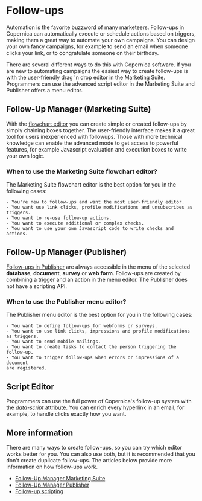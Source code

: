 # Follow-ups

Automation is the favorite buzzword of many marketeers. Follow-ups in Copernica 
can automatically execute or schedule actions based on triggers, making them 
a great way to automate your own campaigns. You can design your own 
fancy campaigns, for example to send an email when someone clicks your 
link, or to congratulate someone on their birthday.

There are several different ways to do this with Copernica software. If you 
are new to automating campaigns the easiest way to create follow-ups is with 
the user-friendly drag 'n drop editor in the Marketing Suite. Programmers 
can use the advanced script editor in the Marketing Suite and Publisher offers 
a menu editor.

## Follow-Up Manager (Marketing Suite)

With the [flowchart editor](./follow-up-manager-ms) you can create simple 
or created follow-ups by simply chaining boxes together. The user-friendly 
interface makes it a great tool for users inexperienced with followups. 
Those with more technical knowledge can enable the advanced mode to get 
access to powerful features, for example Javascript evaluation and execution 
boxes to write your own logic.

### When to use the Marketing Suite flowchart editor?

The Marketing Suite flowchart editor is the best option for you in the 
following cases:

    - You're new to follow-ups and want the most user-friendly editor.
    - You want use link clicks, profile modifications and unsubscribes as triggers.
    - You want to re-use follow-up actions.
    - You want to execute additional or complex checks.
    - You want to use your own Javascript code to write checks and actions.

## Follow-Up Manager (Publisher)

[Follow-ups in Publisher](./follow-up-manager-publisher) are always accessible 
in the menu of the selected **database**, **document**, **survey** or **web form**. 
Follow-ups are created by combining a trigger and an action in the menu editor. 
The Publisher does not have a scripting API.

### When to use the Publisher menu editor?

The Publisher menu editor is the best option for you in the following cases:
    
    - You want to define follow-ups for webforms or surveys.
    - You want to use link clicks, impressions and profile modifications as triggers.
    - You want to send mobile mailings.
    - You want to create tasks to contact the person triggering the follow-up.
    - You want to trigger follow-ups when errors or impressions of a document 
    are registered.

## Script Editor

Programmers can use the full power of Copernica's follow-up system with the
[*data-script* attribute](./data-object.md). You can enrich 
every hyperlink in an email, for example, to handle clicks exactly how you 
want.

## More information

There are many ways to create follow-ups, so you can try which editor 
works better for you. You can also use both, but it is recommended that you 
don't create duplicate follow-ups. The articles below provide more information 
on how follow-ups work.

* [Follow-Up Manager Marketing Suite](./follow-up-manager-ms.md)
* [Follow-Up Manager Publisher](./follow-up-manager-publisher.md)
* [Follow-up scripting](./data-object.md)
